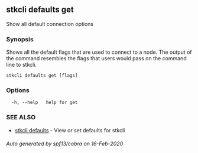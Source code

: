 ## stkcli defaults get

Show all default connection options

### Synopsis

Shows all the default flags that are used to connect to a node.
The output of the command resembles the flags that users would pass on the command line to stkcli.


```
stkcli defaults get [flags]
```

### Options

```
  -h, --help   help for get
```

### SEE ALSO

* [stkcli defaults](stkcli_defaults.md)	 - View or set defaults for stkcli

###### Auto generated by spf13/cobra on 16-Feb-2020
